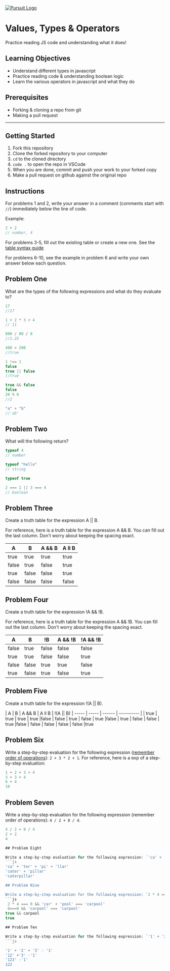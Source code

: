 [![Pursuit Logo](https://avatars1.githubusercontent.com/u/5825944?s=200&v=4)](https://pursuit.org)

# Values, Types & Operators

Practice reading JS code and understanding what it does!

## Learning Objectives

- Understand different types in javascript
- Practice reading code & understanding boolean logic
- Learn the various operators in javascript and what they do

## Prerequisites

- Forking & cloning a repo from git
- Making a pull request

---

## Getting Started

1. Fork this repository
1. Clone the forked repository to your computer
1. `cd` to the cloned directory
1. `code .` to open the repo in VSCode
1. When you are done, commit and push your work to your forked copy
1. Make a pull request on github against the original repo

## Instructions

For problems 1 and 2, write your answer in a comment (comments start with `//`) immediately below the line of code.

Example:

```js
2 + 2
// number, 4
```

For problems 3-5, fill out the existing table or create a new one. See the [table syntax guide](https://www.markdownguide.org/extended-syntax#tables)

For problems 6-10, see the example in problem 6 and write your own answer below each question.



## Problem One

What are the types of the following expressions and what do they evaluate to?

```js
17
//17

1 + 2 * 3 + 4
// 11

800 / 80 / 8
//1.25

400 > 200
//true

1 !== 1
false
true || false
//true

true && false
false
20 % 6
//2

"a" + "b"
//'ab'

```

## Problem Two

What will the following return?

```js
typeof 4
// number

typeof "hello"
// string

typeof true

2 === 1 || 3 === 4
// boolean

```

## Problem Three

Create a truth table for the expression A || B.

For reference, here is a truth table for the expression A && B. You can fill out the last column. Don't worry about keeping the spacing exact.

| A     | B     | A && B |  A ll B   |
| ----- | ----- | ------ | ---------- |
| true  | true  | true   |  true   |
| false | true  | false  |  true   |
| true  | false | false  |  true   |
| false | false | false  |  false   |

## Problem Four

Create a truth table for the expression !A && !B.

For reference, here is a truth table for the expression A && !B. You can fill out the last column. Don't worry about keeping the spacing exact.

| A     | B     | !B    | A && !B | !A && !B |
| ----- | ----- | ----- | ------- | -------- |
| false  | true  | false | false   |  false  |
| true   |   true| false | false   |  true |
| false  | false | true  | true    |  false  |
| true   | false | true   | false   | true   |

## Problem Five

Create a truth table for the expression !(A || B).

| A     | B     | A && B |  A ll B   | !(A || B)
| ----- | ----- | ------ | ---------- |
| true  | true  | true   |  true   |false
| false | true  | false  |  true   |false
| true  | false | false  |  true   |false
| false | false | false  |  false  |true


## Problem Six

Write a step-by-step evaluation for the following expression ([remember order of operations](https://www.mathsisfun.com/operation-order-pemdas.html)): `2 + 3 * 2 + 1`.
For reference, here is a exp of a step-by-step evaluation:

```js
1 + 2 + 3 + 4
3 + 3 + 4
6 + 4
10
```

## Problem Seven

Write a step-by-step evaluation for the following expression (remember order of operations): `4 / 2 + 8 / 4`.
```js
4 / 2 + 8 / 4
2 + 2
4

## Problem Eight

Write a step-by-step evaluation for the following expression: `'ca' + 'ter' + 'pi' + 'llar'`.
```js
'ca' + 'ter' + 'pi' + 'llar'
'cater' + 'pillar'
'caterpillar'

## Problem Nine

Write a step-by-step evaluation for the following expression: `2 * 4 === 8 && 'car' + 'pool' === 'carpool'`.
```js
 2 * 4 === 8 && 'car' + 'pool' === 'carpool'
 8===8 && 'carpool' === 'carpool'
true && carpool
true

## Problem Ten

Write a step-by-step evaluation for the following expression: `'1' + '2' + '3' - '1'`.
```js

'1' + '2' + '3' - '1'
'12' +'3' -'1'
'123' -'1'
122